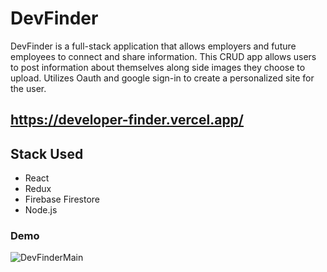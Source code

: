 # DevFinder
DevFinder is a full-stack application that allows employers and future employees to connect and share information. This CRUD app allows users to post information about themselves along side images they choose to upload. Utilizes Oauth and google sign-in to create a personalized site for the user.

## https://developer-finder.vercel.app/


## Stack Used
- React
- Redux
- Firebase Firestore
- Node.js

### Demo

![DevFinderMain](https://user-images.githubusercontent.com/40371862/134743407-85c37e62-19d4-4a0e-9cb5-e15fc928763d.gif)
